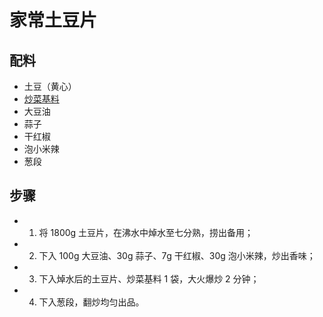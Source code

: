 # 家常土豆片

## 配料
- 土豆（黄心）
- [炒菜基料](/配料/炒菜基料.md)
- 大豆油
- 蒜子
- 干红椒
- 泡小米辣
- 葱段

## 步骤
- 1. 将 1800g 土豆片，在沸水中焯水至七分熟，捞出备用；
- 2. 下入 100g 大豆油、30g 蒜子、7g 干红椒、30g 泡小米辣，炒出香味；
- 3. 下入焯水后的土豆片、炒菜基料 1 袋，大火爆炒 2 分钟；
- 4. 下入葱段，翻炒均匀出品。